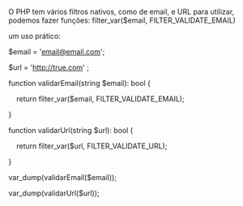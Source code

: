 
O PHP tem vários filtros nativos, como de email, e URL
para utilizar, podemos fazer funções:
filter_var($email, FILTER_VALIDATE_EMAIL)

um uso prático:

$email = 'email@email.com';

$url = 'http://true.com' ;

  

function validarEmail(string $email): bool {

    return filter_var($email, FILTER_VALIDATE_EMAIL);

}

function validarUrl(string $url): bool {

    return filter_var($url, FILTER_VALIDATE_URL);

}

var_dump(validarEmail($email));

var_dump(validarUrl($url));